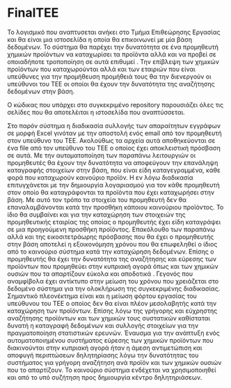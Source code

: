 # FinalTEE

Το λογισμικό που αναπτυσεται ανήκει στο Τμήμα Επιθεώρησης Εργασίας και θα είναι μια ιστοσελίδα η οποία θα επικοινωνεί
με μία βάση δεδομένων. Το σύστημα θα παρέχει την δυνατότητα σε ένα προμηθευτή χημικών προϊόντων να καταχωρίσει τα προϊόντα 
αλλά και να προβεί σε οποιαδήποτε τροποποίηση σε αυτά επιθυμεί . Την επίβλεψη των χημικών προϊόντων που καταχωρούνται αλλά
και των εταιριών που είναι υπεύθυνες για την προμήθευση προμήθειά τους θα την διενεργούν οι υπεύθυνοι του ΤΕΕ οι οποίοι θα 
έχουν την δυνατότητα της αναζήτησης δεδομένων στην βάση.

Ο κώδικας που υπάρχει στο συγκεκριμένο repository παρουσιάζει όλες τις σελίδες που θα αποτελέιται η ιστοσελίδα που αναπτύσσεται.

Στο παρόν σύστημα η διαδικασία συλλογής των απαραίτητων εγγράφων σε μορφή Excel γινόταν με την αποστολή ενός email από
τον προμηθευτή στον υπεύθυνο του ΤΕΕ. Ακολούθως τα αρχεία αυτά αποθηκεύονται σε ένα file από τον υπεύθυνο του ΤΕΕ 
ο οποίος έχει αποκλειστική πρόσβαση σε αυτά. Με την αυτοματοποίηση των παραπάνω λειτουργιών οι προμηθευτές θα έχουν την
δυνατότητα να αποφεύγουν την επανάληψη καταγραφής στοιχείων στην βάση, που είναι είδη καταγεγραμμένα, κάθε φορά που 
καταχωρούν καινούριο προϊόν. Η εν λόγω διαδικασία επιτυγχάνεται με την δημιουργία λογαριασμού για τον κάθε προμηθευτή
στον οποίο θα καταγράφονται τα προϊόντα που έχει καταχωρήσει στην βάση. Με αυτό τον τρόπο τα στοιχεία του προμηθευτή 
δεν θα επαναλαμβάνονται κατά την προσθήκη κάποιου καινούριου προϊόντος. Το ίδιο θα συμβαίνει και για την καταχώρηση των
στοιχειών της προμηθευτικής εταιρίας της οποίας ο προμηθευτής έχει είδη καταγράψει σε μια προηγούμενη προσθήκη προϊόντος. 
Επακόλουθο των παραπάνω αλλά και της εικοσιτετράωρης πρόσβασης που θα έχει ο προμηθευτής στην βάση αποτελεί η εξοικονόμηση 
χρόνου που θα επωφεληθεί ο ίδιος από το καινούριο σύστημα κατά την καταχώρηση δεδομένων. Επίσης ο προμηθευτής θα έχει την 
δυνατότητα της αναζήτησης και εύρεσης των προϊόντων που προμηθεύει στην κυπριακή αγορά όπως και των χημικών ουσιών που τα 
απαρτίζουν εύκολα και αποδοτικά . Γεγονός που αναμφίβολα έχει αντίκτυπο στην μείωση του χρόνου που χρειάζεται στο δεδομένο 
σύστημα για την ολοκλήρωση της συγκεκριμένης διαδικασίας.
Σημαντικό πλεονέκτημα είναι και η μείωση φόρτου εργασίας του υπεύθυνου του ΤΕΕ ο οποίος δεν θα είναι πλέον μεσολαβητής κατά
την καταχώρηση των προϊόντων. Επίσης λόγω της γρήγορης και εύχρηστης αναζήτησης προϊόντων και των χημικών τους συστατικών
καθίσταται δυνατή η καταγραφή δεδομένων και συλλογής στοιχείων για την πραγματοποίηση στατιστικών ερευνών. Έναυσμα για την
ανάπτυξη ενός αυτοματοποιημένου συστήματος εύρεσης των χημικών προϊόντων που διακινούνται στην κυπριακή αγορά ήταν η άμεση
αντιμετώπιση και αποφυγή περιπτώσεων δηλητηρίασης λόγω την δυνατότητας του συστήματος για γρήγορη αναζήτηση ανά προϊόν και
των χημικών ουσιών που το απαρτίζουν. Το καινούριο σύστημα ενδέχεται να χρησιμοποιηθεί και από το υπό συζήτηση προς 
δημιουργία κέντρο δηλητηριάσεων.
